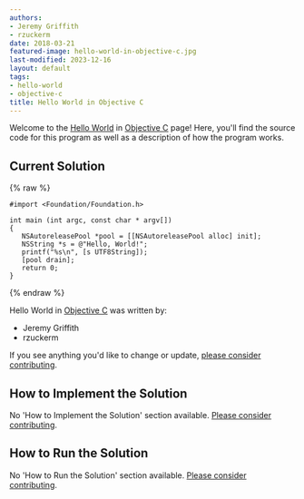 ```yaml
---
authors:
- Jeremy Griffith
- rzuckerm
date: 2018-03-21
featured-image: hello-world-in-objective-c.jpg
last-modified: 2023-12-16
layout: default
tags:
- hello-world
- objective-c
title: Hello World in Objective C
---
```


Welcome to the [Hello World](https://sampleprograms.io/projects/hello-world) in [Objective C](https://sampleprograms.io/languages/objective-c) page! Here, you'll find the source code for this program as well as a description of how the program works.

## Current Solution

{% raw %}

```objective_c
#import <Foundation/Foundation.h>

int main (int argc, const char * argv[])
{
   NSAutoreleasePool *pool = [[NSAutoreleasePool alloc] init];
   NSString *s = @"Hello, World!";
   printf("%s\n", [s UTF8String]);
   [pool drain];
   return 0;
}

```

{% endraw %}

Hello World in [Objective C](https://sampleprograms.io/languages/objective-c) was written by:

- Jeremy Griffith
- rzuckerm

If you see anything you'd like to change or update, [please consider contributing](https://github.com/TheRenegadeCoder/sample-programs).

## How to Implement the Solution

No 'How to Implement the Solution' section available. [Please consider contributing](https://github.com/TheRenegadeCoder/sample-programs-website).

## How to Run the Solution

No 'How to Run the Solution' section available. [Please consider contributing](https://github.com/TheRenegadeCoder/sample-programs-website).